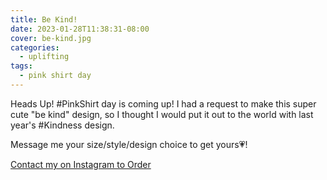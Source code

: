 ```yaml
---
title: Be Kind!
date: 2023-01-28T11:38:31-08:00
cover: be-kind.jpg
categories:
  - uplifting
tags:
  - pink shirt day
---
```


Heads Up! #PinkShirt day is coming up!
I had a request to make this super cute "be kind" design, so I thought I would put it out to the world with last year's #Kindness design.

Message me your size/style/design choice to get yours💗!

<!--more-->
[Contact my on Instagram to Order](https://www.instagram.com/p/Cn98PNCPM35/)
